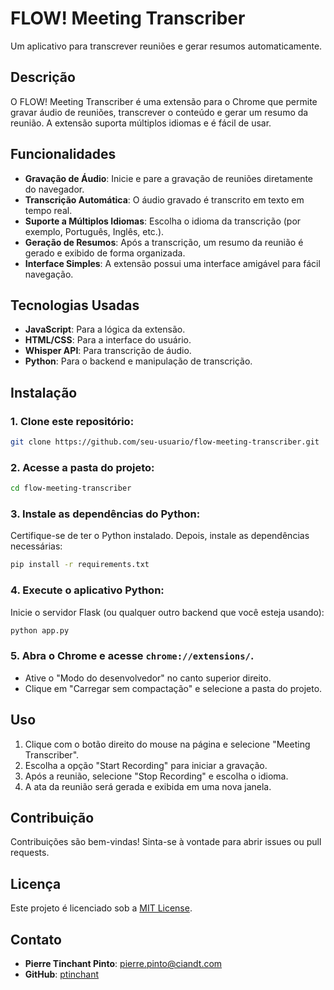 # FLOW! Meeting Transcriber

Um aplicativo para transcrever reuniões e gerar resumos automaticamente.

## Descrição

O FLOW! Meeting Transcriber é uma extensão para o Chrome que permite gravar áudio de reuniões, transcrever o conteúdo e gerar um resumo da reunião. A extensão suporta múltiplos idiomas e é fácil de usar.

## Funcionalidades

- **Gravação de Áudio**: Inicie e pare a gravação de reuniões diretamente do navegador.
- **Transcrição Automática**: O áudio gravado é transcrito em texto em tempo real.
- **Suporte a Múltiplos Idiomas**: Escolha o idioma da transcrição (por exemplo, Português, Inglês, etc.).
- **Geração de Resumos**: Após a transcrição, um resumo da reunião é gerado e exibido de forma organizada.
- **Interface Simples**: A extensão possui uma interface amigável para fácil navegação.

## Tecnologias Usadas

- **JavaScript**: Para a lógica da extensão.
- **HTML/CSS**: Para a interface do usuário.
- **Whisper API**: Para transcrição de áudio.
- **Python**: Para o backend e manipulação de transcrição.

## Instalação

### 1. Clone este repositório:

```bash
git clone https://github.com/seu-usuario/flow-meeting-transcriber.git
```

### 2. Acesse a pasta do projeto:

```bash
cd flow-meeting-transcriber
```

### 3. Instale as dependências do Python:

Certifique-se de ter o Python instalado. Depois, instale as dependências necessárias:

```bash
pip install -r requirements.txt
```

### 4. Execute o aplicativo Python:

Inicie o servidor Flask (ou qualquer outro backend que você esteja usando):

```bash
python app.py
```

### 5. Abra o Chrome e acesse `chrome://extensions/`.

- Ative o "Modo do desenvolvedor" no canto superior direito.
- Clique em "Carregar sem compactação" e selecione a pasta do projeto.

## Uso

1. Clique com o botão direito do mouse na página e selecione "Meeting Transcriber".
2. Escolha a opção "Start Recording" para iniciar a gravação.
3. Após a reunião, selecione "Stop Recording" e escolha o idioma.
4. A ata da reunião será gerada e exibida em uma nova janela.

## Contribuição

Contribuições são bem-vindas! Sinta-se à vontade para abrir issues ou pull requests.

## Licença

Este projeto é licenciado sob a [MIT License](LICENSE).

## Contato

- **Pierre Tinchant Pinto**: [pierre.pinto@ciandt.com](mailto:pierre.pinto@ciandt.com)
- **GitHub**: [ptinchant](https://github.com/ptinchant)

